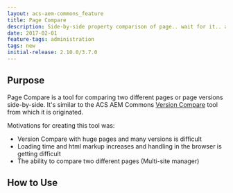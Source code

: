 ```yaml
---
layout: acs-aem-commons_feature
title: Page Compare
description: Side-by-side property comparison of page.. wait for it.. across versions!
date: 2017-02-01
feature-tags: administration
tags: new
initial-release: 2.10.0/3.7.0
---
```


## Purpose

Page Compare is a tool for comparing two different pages or page versions side-by-side. It's similar to the ACS AEM Commons [Version Compare](/acs-aem-commons/features/version-compare/index.html) tool from which it is originated.

Motivations for creating this tool was:

* Version Compare with huge pages and many versions is difficult
* Loading time and html markup increases and handling in the browser is getting difficult
* The ability to compare two different pages (Multi-site manager)

## How to Use

